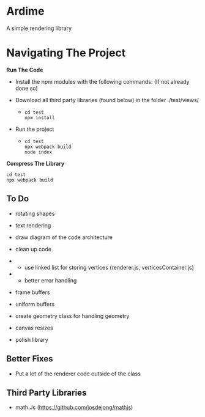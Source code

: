 # Ardime

A simple rendering library

# Navigating The Project

**Run The Code**

* Install the npm modules with the following commands: (If not already done so)
* Download all third party libraries (found below) in the folder ./test/views/

  * ```
    cd test
    npm install
    ```

* Run the project

  * ```
    cd test
    npx webpack build
    node index
    ```

**Compress The Library**

```
cd test
npx webpack build
```

## To Do

* rotating shapes
* text rendering

* draw diagram of the code architecture
* clean up code
* * use linked list for storing vertices (renderer.js, verticesContainer.js)
* * better error handling
* frame buffers
* uniform buffers
* create geometry class for handling geometry



* canvas resizes
* polish library



## Better Fixes

* Put a lot of the renderer code outside of the class

## Third Party Libraries
* math.Js (https://github.com/josdejong/mathjs)
